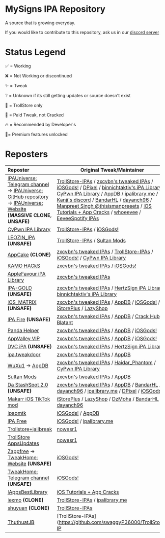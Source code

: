 # MySigns IPA Repository

A source that is growing everyday.

If you would like to contribute to this repository, ask us in our [discord server](https://discord.gg/hUK5m9MGFc)

# Status Legend
✅ = Working

❌ = Not Working or discontinued

✨ = Tweak

❔ = Unknown if its still getting updates or source doesn't exist

🔵 = TrollStore only

💸 = Paid Tweak, not Cracked

🔥 = Recommended by Developer's

🌟= Premium features unlocked

# Reposters

| **Reposter** | **Original Tweak/Maintainer** |
|:-------------|------------------------------|
| [IPAUniverse: Telegram channel](https://t.me/lPAUniverse) → [IPAUniverse: GitHub repository](https://github.com/abdoomaster/IPA_Archive/) → [IPAUniverse: Website](https://www.ipauniverse.com/) **(MASSIVE CLONE, UNSAFE)** | [TrollStore-IPAs](https://github.com/swaggyP36000/TrollStore-IPAs) / [zxcvbn's tweaked IPAs](https://t.me/zxcvbn_tweaked) / [iOSGods!](https://iosgods.com/) / [DPixel](https://t.me/dpixel) / [binnichtaktiv's iPA Library](https://t.me/binnichtaktivsipas) / [CyPwn IPA Library](https://ipa.cypwn.xyz) / [AppDB](https://appdb.to/) / [ipalibrary.me](https://ipalibrary.me) / [Kanji's discord](https://discord.gg/iotatweak) / [BandarHL](https://github.com/BandarHL/BHTikTok) / [dayanch96](https://github.com/dayanch96/BHTikTok) / [Manpreet Singh @thisismanpreeets](https://t.me/AppleTesters) / [iOS Tutorials + App Cracks](https://t.me/iOS_Randy420) / [whoeevee](https://github.com/whoeevee/EeveeSpotify) / [EeveeSpotify IPAs](https://t.me/SpotilifeIPAs) |
| [CyPwn IPA Library](https://ipa.cypwn.xyz) | [TrollStore-IPAs](https://github.com/swaggyP36000/TrollStore-IPAs) / [iOSGods!](https://iosgods.com/) |
| [LEOZIN_IPA](https://t.me/LEOZIN_IPA) **(UNSAFE)** | [TrollStore-IPAs](https://github.com/swaggyP36000/TrollStore-IPAs) / [Sultan Mods](https://t.me/SultanModsIPAs) |
| [AppCake](https://www.iphonecake.com/tweak_index.php) **(CLONE)** | [zxcvbn's tweaked IPAs](https://t.me/zxcvbn_tweaked) / [TrollStore-IPAs](https://github.com/swaggyP36000/TrollStore-IPAs) / [iOSGods!](https://iosgods.com/) / [CyPwn IPA Library](https://ipa.cypwn.xyz) |
| [KAMO HACkS](https://t.me/kamohacks) | [zxcvbn's tweaked IPAs](https://t.me/zxcvbn_tweaked) / [iOSGods!](https://iosgods.com/) |
| [AppleFavour iPA Library](https://t.me/iparsiv) | [zxcvbn's tweaked IPAs](https://t.me/zxcvbn_tweaked) |
| [IPA-GOLD](https://t.me/Proxy_Matrix) **(UNSAFE)** | [zxcvbn's tweaked IPAs](https://t.me/zxcvbn_tweaked) / [HertzSign iPA Library](https://t.me/HertzSign) / [binnichtaktiv's iPA Library](https://t.me/binnichtaktivsipas) |
| [iOS_MATRIX](https://t.me/iOS_MATRIX) **(UNSAFE)** | [zxcvbn's tweaked IPAs](https://t.me/zxcvbn_tweaked) / [AppDB](https://appdb.to/) / [iOSGods!](https://iosgods.com/) / [iStorePlus](https://t.me/iStoreplus) / [LazyShop](https://lazyshop.app/) |
| [IPA Fire](https://t.me/ipafire) **(UNSAFE)** | [zxcvbn's tweaked IPAs](https://t.me/zxcvbn_tweaked) / [AppDB](https://appdb.to/) / [Crack Hub](https://t.me/crackhub_69) / [Blatant](https://t.me/notblatant) |
| [Panda Helper](https://pandahelp.vip/) | [zxcvbn's tweaked IPAs](https://t.me/zxcvbn_tweaked) / [AppDB](https://appdb.to/) / [iOSGods!](https://iosgods.com/) |
| [AppValley VIP](https://signulous.app-valley.vip/) | [zxcvbn's tweaked IPAs](https://t.me/zxcvbn_tweaked) / [AppDB](https://appdb.to/) / [iOSGods!](https://iosgods.com/) |
| [DVC iPA](https://t.me/dvcipaios) **(UNSAFE)** | [zxcvbn's tweaked IPAs](https://t.me/zxcvbn_tweaked) / [HertzSign iPA Library](https://t.me/HertzSign) |
| [ipa.tweakdoor](https://ipa.tweakdoor.com/) | [zxcvbn's tweaked IPAs](https://t.me/zxcvbn_tweaked) / [AppDB](https://appdb.to/) |
| [WuXu1](https://github.com/WuXu1/WuXu1.github.io/) → [AppDB](https://appdb.to/) | [zxcvbn's tweaked IPAs](https://t.me/zxcvbn_tweaked) / [Haidar_Phantom](https://iosgods.com/topic/171723-ytkillerplus_v18229_2214-cracked/) / [CyPwn IPA Library](https://ipa.cypwn.xyz) |
| [Sultan Mods](https://t.me/SultanModsIPAs) | [zxcvbn's tweaked IPAs](https://t.me/zxcvbn_tweaked) / [AppDB](https://appdb.to/) |
| [Da StashSpot 2.0](https://t.me/DaStashSpot) **(UNSAFE)** | [zxcvbn's tweaked IPAs](https://t.me/zxcvbn_tweaked) / [AppDB](https://appdb.to/) / [BandarHL](https://github.com/BandarHL/BHTikTok) / [dayanch96](https://github.com/dayanch96/BHTikTok) / [ipalibrary.me](https://ipalibrary.me) / [DPixel](https://t.me/dpixel) / [iOSGods!](https://iosgods.com/) |
| [Makarr iOS TikTok mod](https://t.me/MakarrIOS) | [iStorePlus](https://t.me/iStoreplus) / [LazyShop](https://lazyshop.app/) / [DzMoha](https://twitter.com/contact_nadhir) / [BandarHL](https://github.com/BandarHL/BHTikTok) / [dayanch96](https://github.com/dayanch96/BHTikTok) |
| [ipaomtk](https://ipaomtk.com/) | [iOSGods!](https://iosgods.com/) / [AppDB](https://appdb.to/) |
| [IPA Free](https://t.me/IPA_FREE_RAK) | [iOSGods!](https://iosgods.com/) / [ipalibrary.me](https://ipalibrary.me) |
| [Trollstore+jailbreak](https://t.me/trollstorebootstrap) | [nowesr1](https://twitter.com/nowesr1) |
| [TrollStore AppsUpdates](https://t.me/TrollStoreApps) | [nowesr1](https://twitter.com/nowesr1) |
| [Zappfree](https://zappfree.com/ipa-library/) → [TweakHome: Website](https://tweakhome.app/) **(UNSAFE)** | [iOSGods!](https://iosgods.com/) |
| [TweakHome: Telegram channel](https://t.me/tweakhomeapps) **(UNSAFE)** | [iOSGods!](https://iosgods.com/) |
| [IAppsBestLibrary](https://t.me/IAppsBestLibrary) | [iOS Tutorials + App Cracks](https://t.me/iOS_Randy420) |
| [iexmo](https://iexmo.com/ipastore/) **(CLONE)** | [TrollStore-IPAs](https://github.com/swaggyP36000/TrollStore-IPAs) / [ipalibrary.me](https://ipalibrary.me) |
| [shuyuan](https://github.com/shidahuilang/shuyuan) **(CLONE)** | [TrollStore-IPAs](https://github.com/swaggyP36000/TrollStore-IPAs) |
| [ThuthuatJB](https://ipa.thuthuatjb.com/) | [TrollStore-IPAs](https://github.com/swaggyP36000/TrollStore-IP
